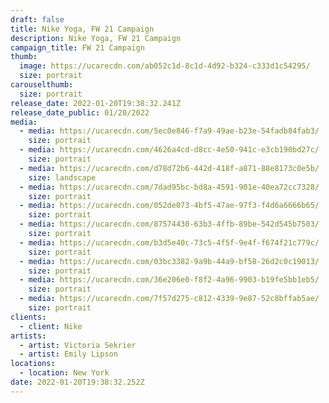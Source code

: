 ```yaml
---
draft: false
title: Nike Yoga, FW 21 Campaign
description: Nike Yoga, FW 21 Campaign
campaign_title: FW 21 Campaign
thumb:
  image: https://ucarecdn.com/ab052c1d-8c1d-4d92-b324-c333d1c54295/
  size: portrait
carouselthumb:
  size: portrait
release_date: 2022-01-20T19:38:32.241Z
release_date_public: 01/20/2022
media:
  - media: https://ucarecdn.com/5ec0e846-f7a9-49ae-b23e-54fadb84fab3/
    size: portrait
  - media: https://ucarecdn.com/4626a4cd-d8cc-4e50-941c-e3cb190bd27c/
    size: portrait
  - media: https://ucarecdn.com/d78d72b6-442d-418f-a871-88e8173c0e5b/
    size: landscape
  - media: https://ucarecdn.com/7dad95bc-bd8a-4591-901e-40ea72cc7328/
    size: portrait
  - media: https://ucarecdn.com/052de073-4bf5-47ae-97f3-f4d6a6666b65/
    size: portrait
  - media: https://ucarecdn.com/87574430-63b3-4ffb-89be-542d545b7503/
    size: portrait
  - media: https://ucarecdn.com/b3d5e40c-73c5-4f5f-9e4f-f674f21c779c/
    size: portrait
  - media: https://ucarecdn.com/03bc3382-9a9b-44a9-bf58-26d2c0c19013/
    size: portrait
  - media: https://ucarecdn.com/36e206e0-f8f2-4a96-9903-b19fe5bb1eb5/
    size: portrait
  - media: https://ucarecdn.com/7f57d275-c812-4339-9e87-52c8bffab5ae/
    size: portrait
clients:
  - client: Nike
artists:
  - artist: Victoria Sekrier
  - artist: Emily Lipson
locations:
  - location: New York
date: 2022-01-20T19:38:32.252Z
---
```

